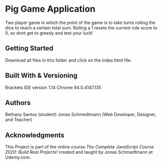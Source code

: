 # Pig Game Application
Two player game in which the point of the game is to take turns rolling the dice to reach a certain total sum. Rolling a 1 resets the current role score to 0, so dont get to greedy and test your luck!

## Getting Started
Download all files in this folder and click on the index.html file. 

## Built With & Versioning
Brackets IDE version 1.14
Chrome 84.0.4147.135

## Authors
Bethany Santos (student)
Jonas Schmedtmann (Web Developer, Designer, and Teacher)

## Acknowledgments
This Project is part of the online course *The Complete JavaScript Course 2020: Build Real Projects!* created and taught by Jonas Schmedtmann at Udemy.com. 